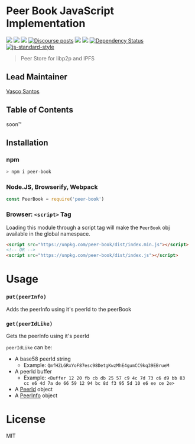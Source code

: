 Peer Book JavaScript Implementation
===================================

[![](https://img.shields.io/badge/made%20by-Protocol%20Labs-blue.svg?style=flat-square)](http://protocol.ai)
[![](https://img.shields.io/badge/project-libp2p-yellow.svg?style=flat-square)](http://libp2p.io/)
[![](https://img.shields.io/badge/freenode-%23libp2p-yellow.svg?style=flat-square)](http://webchat.freenode.net/?channels=%23libp2p)
[![Discourse posts](https://img.shields.io/discourse/https/discuss.libp2p.io/posts.svg)](https://discuss.libp2p.io)
[![](https://img.shields.io/codecov/c/github/libp2p/js-peer-book.svg?style=flat-square)](https://codecov.io/gh/libp2p/js-peer-book)
[![](https://img.shields.io/travis/libp2p/js-peer-book.svg?style=flat-square)](https://travis-ci.com/libp2p/js-peer-book)
[![Dependency Status](https://david-dm.org/libp2p/js-peer-book.svg?style=flat-square)](https://david-dm.org/libp2p/js-peer-book)
[![js-standard-style](https://img.shields.io/badge/code%20style-standard-brightgreen.svg?style=flat-square)](https://github.com/feross/standard)

> Peer Store for libp2p and IPFS

## Lead Maintainer

[Vasco Santos](https://github.com/vasco-santos)

## Table of Contents

soon™

## Installation

### npm

```sh
> npm i peer-book
```

### Node.JS, Browserify, Webpack

```JavaScript
const PeerBook = require('peer-book')
```

### Browser: `<script>` Tag

Loading this module through a script tag will make the `PeerBook` obj available in the global namespace.

```html
<script src="https://unpkg.com/peer-book/dist/index.min.js"></script>
<!-- OR -->
<script src="https://unpkg.com/peer-book/dist/index.js"></script>
```

# Usage

### `put(peerInfo)`

Adds the peerInfo using it's peerId to the peerBook

### `get(peerIdLike)`

Gets the peerInfo using it's peerId

`peerIdLike` can be:
  - A base58 peerId string
    - Example: `QmfHZLGRxYoF87esc98DetgKwzMhE4gumCC9kq39EBrueM`
  - A peerId buffer
    - Example: `<Buffer 12 20 fb cb db 25 57 c9 4c 7d 73 c6 d9 bb 83 cc e6 4d 7a de 66 59 12 94 bc 8d f3 95 5d 10 e6 ee ce 2e>`
  - A [PeerId](npm.im/peer-id) object
  - A [PeerInfo](npm.im/peer-info) object

# License

MIT

